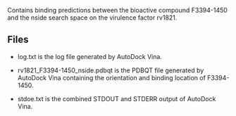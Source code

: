 Contains binding predictions between the bioactive compound F3394-1450 and the nside search space on the virulence factor rv1821.

## Files

- log.txt is the log file generated by AutoDock Vina.

- rv1821_F3394-1450_nside.pdbqt is the PDBQT file generated by AutoDock Vina containing the orientation and binding location of F3394-1450.

- stdoe.txt is the combined STDOUT and STDERR output of AutoDock Vina.

